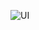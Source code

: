 ![UI](https://res.cloudinary.com/deizvfuha/image/upload/v1721921219/my%20images/jyzbjqnffdvsrrtpmgx9.png)

